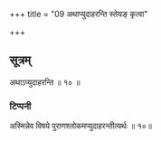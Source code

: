+++
title = "09 अथाप्युदाहरन्ति स्तेयङ् कृत्वा"

+++

## सूत्रम्
अथाऽप्युदाहरन्ति ॥ १० ॥  
### टिप्पनी
अस्मिन्नेव विषये पुराणश्लोकमप्युदाहरन्तीत्यर्थः ॥ १०॥  
